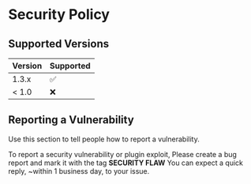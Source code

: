 # Security Policy

## Supported Versions

| Version | Supported          |
| ------- | ------------------ |
| 1.3.x   | :white_check_mark: |
| < 1.0   | :x:                |

## Reporting a Vulnerability

Use this section to tell people how to report a vulnerability.

To report a security vulnerability or plugin exploit, Please create a bug report and mark it with the tag **SECURITY FLAW**
You can expect a quick reply, ~within 1 business day, to your issue.
